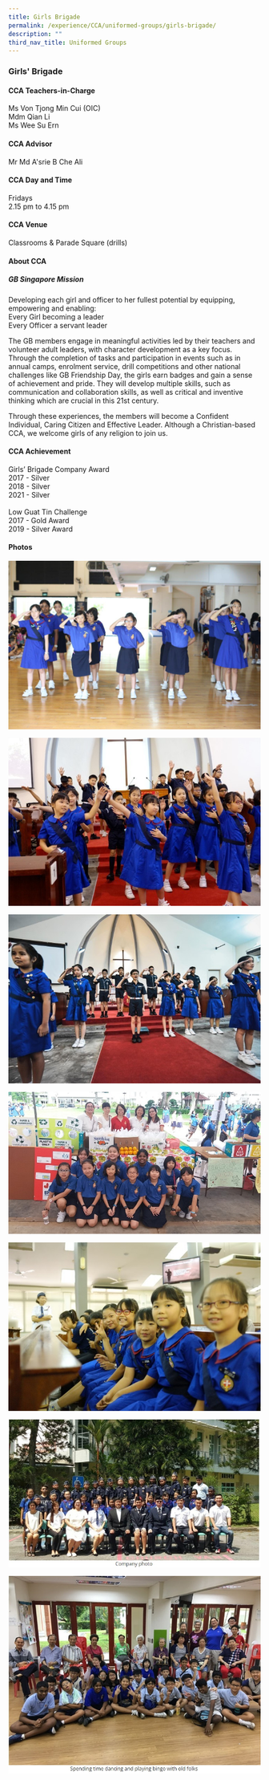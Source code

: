```yaml
---
title: Girls Brigade
permalink: /experience/CCA/uniformed-groups/girls-brigade/
description: ""
third_nav_title: Uniformed Groups
---
```

### **Girls' Brigade**

#### **CCA Teachers-in-Charge**
Ms Von Tjong Min Cui (OIC) <br>
Mdm Qian Li <br>
Ms Wee Su Ern  <br>

#### **CCA Advisor**
Mr Md A'srie B Che Ali

#### **CCA Day and Time**
Fridays <br>
2.15 pm to 4.15 pm

#### **CCA Venue**
Classrooms & Parade Square (drills)

#### **About CCA**
##### **GB Singapore Mission**
Developing each girl and officer to her fullest potential by equipping, empowering and enabling:<br>
Every Girl becoming a leader<br>
Every Officer a servant leader

The GB members engage in meaningful activities led by their teachers and volunteer adult leaders, with character development as a key focus. Through the completion of tasks and participation in events such as in annual camps, enrolment service, drill competitions and other national challenges like GB Friendship Day, the girls earn badges and gain a sense of achievement and pride. They will develop multiple skills, such as communication and collaboration skills, as well as critical and inventive thinking which are crucial in this 21st century.

Through these experiences, the members will become a Confident Individual, Caring Citizen and Effective Leader. Although a Christian-based CCA, we welcome girls of any religion to join us.

#### **CCA Achievement**
Girls’ Brigade Company Award<br>
2017 - Silver <br>
2018 - Silver <br>
2021 - Silver <br><br>
Low Guat Tin Challenge<br>
2017 - Gold Award <br>
2019 - Silver Award<br>
#### **Photos**

![](/images/gb%201.jpg)

![](/images/gb%202.jpg)

![](/images/gb%203.jpg)

![](/images/gb%204.jpg)

![](/images/gb%205.jpg)

![](/images/gb%206.jpg)

![](/images/gb%207.jpg)